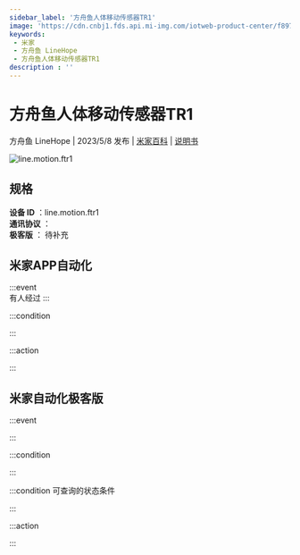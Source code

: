 ```yaml
---
sidebar_label: '方舟鱼人体移动传感器TR1'
image: 'https://cdn.cnbj1.fds.api.mi-img.com/iotweb-product-center/f89795eee1b3d8f9328ddbef5afb65c4_1661420453105.png?GalaxyAccessKeyId=AKVGLQWBOVIRQ3XLEW&Expires=9223372036854775807&Signature=LijkhEdnJcLpBma3BBZJgKtcoVg='
keywords: 
 - 米家
 - 方舟鱼 LineHope
 - 方舟鱼人体移动传感器TR1
description : ''
---
```

# 方舟鱼人体移动传感器TR1

方舟鱼 LineHope | 2023/5/8 发布 | [米家百科](https://home.mi.com/webapp/content/baike/product/index.html?model=line.motion.ftr1) | [说明书](https://home.mi.com/views/introduction.html?model=line.motion.ftr1&region=cn)

![line.motion.ftr1](https://cdn.cnbj1.fds.api.mi-img.com/iotweb-product-center/f89795eee1b3d8f9328ddbef5afb65c4_1661420453105.png?GalaxyAccessKeyId=AKVGLQWBOVIRQ3XLEW&Expires=9223372036854775807&Signature=LijkhEdnJcLpBma3BBZJgKtcoVg=)

## 规格  
> 
**设备 ID** ：line.motion.ftr1  
**通讯协议** ：  
**极客版**  ： 待补充 


## 米家APP自动化  

:::event  
有人经过
:::

:::condition  

:::

:::action   

:::

## 米家自动化极客版  

:::event  

:::

:::condition  

:::

:::condition 可查询的状态条件  

:::

:::action  

:::

        
